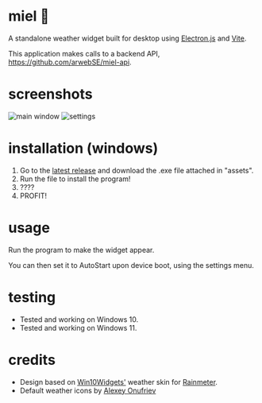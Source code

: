 # miel 🍯

A standalone weather widget built for desktop using [Electron.js](https://www.electronjs.org/) and [Vite](https://vitejs.dev/).

This application makes calls to a backend API, https://github.com/arwebSE/miel-api.

# screenshots

![main window](https://i.imgur.com/9euSA5o.png)
![settings](https://i.imgur.com/nFEJayH.png)

# installation (windows)

1. Go to the [latest release](https://github.com/arwebSE/miel/releases/latest) and download the .exe file attached in "assets".
2. Run the file to install the program!
3. ????
4. PROFIT!

# usage

Run the program to make the widget appear.

You can then set it to AutoStart upon device boot, using the settings menu.

# testing

* Tested and working on Windows 10.
* Tested and working on Windows 11.

# credits

* Design based on [Win10Widgets'](https://github.com/tjmarkham/win10widgets) weather skin for [Rainmeter](https://www.rainmeter.net/).
* Default weather icons by [Alexey Onufriev](https://dribbble.com/onufriev)

